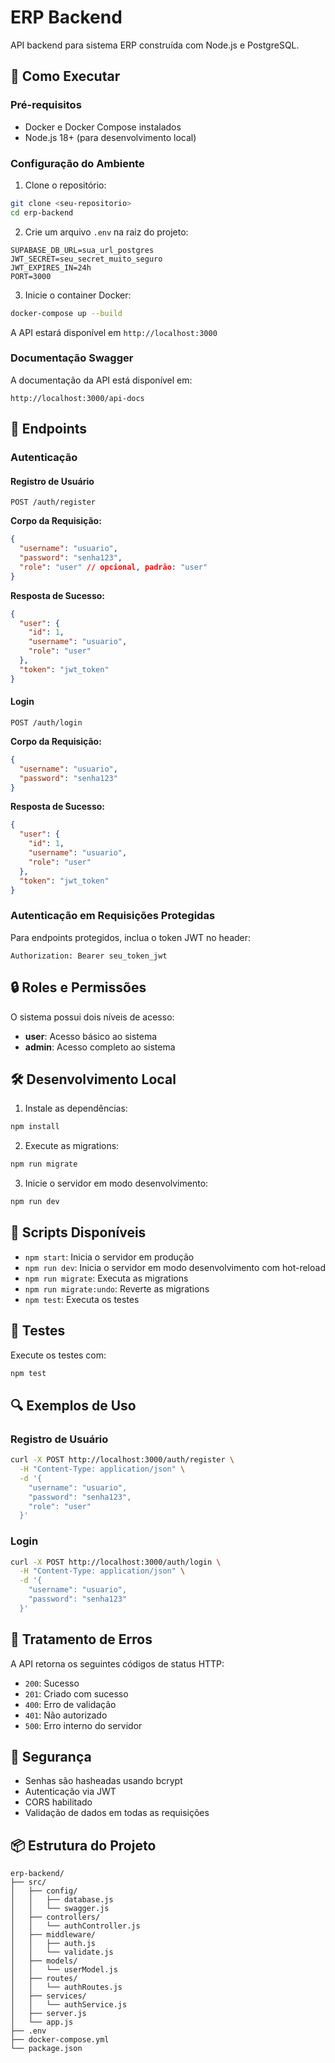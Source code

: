 # ERP Backend

API backend para sistema ERP construída com Node.js e PostgreSQL.

## 🚀 Como Executar

### Pré-requisitos
- Docker e Docker Compose instalados
- Node.js 18+ (para desenvolvimento local)

### Configuração do Ambiente

1. Clone o repositório:
```bash
git clone <seu-repositorio>
cd erp-backend
```

2. Crie um arquivo `.env` na raiz do projeto:
```env
SUPABASE_DB_URL=sua_url_postgres
JWT_SECRET=seu_secret_muito_seguro
JWT_EXPIRES_IN=24h
PORT=3000
```

3. Inicie o container Docker:
```bash
docker-compose up --build
```

A API estará disponível em `http://localhost:3000`

### Documentação Swagger

A documentação da API está disponível em:
```
http://localhost:3000/api-docs
```

## 📌 Endpoints

### Autenticação

#### Registro de Usuário
```http
POST /auth/register
```

**Corpo da Requisição:**
```json
{
  "username": "usuario",
  "password": "senha123",
  "role": "user" // opcional, padrão: "user"
}
```

**Resposta de Sucesso:**
```json
{
  "user": {
    "id": 1,
    "username": "usuario",
    "role": "user"
  },
  "token": "jwt_token"
}
```

#### Login
```http
POST /auth/login
```

**Corpo da Requisição:**
```json
{
  "username": "usuario",
  "password": "senha123"
}
```

**Resposta de Sucesso:**
```json
{
  "user": {
    "id": 1,
    "username": "usuario",
    "role": "user"
  },
  "token": "jwt_token"
}
```

### Autenticação em Requisições Protegidas

Para endpoints protegidos, inclua o token JWT no header:
```http
Authorization: Bearer seu_token_jwt
```

## 🔒 Roles e Permissões

O sistema possui dois níveis de acesso:
- **user**: Acesso básico ao sistema
- **admin**: Acesso completo ao sistema

## 🛠 Desenvolvimento Local

1. Instale as dependências:
```bash
npm install
```

2. Execute as migrations:
```bash
npm run migrate
```

3. Inicie o servidor em modo desenvolvimento:
```bash
npm run dev
```

## 📝 Scripts Disponíveis

- `npm start`: Inicia o servidor em produção
- `npm run dev`: Inicia o servidor em modo desenvolvimento com hot-reload
- `npm run migrate`: Executa as migrations
- `npm run migrate:undo`: Reverte as migrations
- `npm test`: Executa os testes

## 🧪 Testes

Execute os testes com:
```bash
npm test
```

## 🔍 Exemplos de Uso

### Registro de Usuário
```bash
curl -X POST http://localhost:3000/auth/register \
  -H "Content-Type: application/json" \
  -d '{
    "username": "usuario",
    "password": "senha123",
    "role": "user"
  }'
```

### Login
```bash
curl -X POST http://localhost:3000/auth/login \
  -H "Content-Type: application/json" \
  -d '{
    "username": "usuario",
    "password": "senha123"
  }'
```

## 🚨 Tratamento de Erros

A API retorna os seguintes códigos de status HTTP:

- `200`: Sucesso
- `201`: Criado com sucesso
- `400`: Erro de validação
- `401`: Não autorizado
- `500`: Erro interno do servidor

## 🔐 Segurança

- Senhas são hasheadas usando bcrypt
- Autenticação via JWT
- CORS habilitado
- Validação de dados em todas as requisições

## 📦 Estrutura do Projeto

```
erp-backend/
├── src/
│   ├── config/
│   │   ├── database.js
│   │   └── swagger.js
│   ├── controllers/
│   │   └── authController.js
│   ├── middleware/
│   │   ├── auth.js
│   │   └── validate.js
│   ├── models/
│   │   └── userModel.js
│   ├── routes/
│   │   └── authRoutes.js
│   ├── services/
│   │   └── authService.js
│   ├── server.js
│   └── app.js
├── .env
├── docker-compose.yml
└── package.json
```
